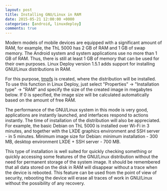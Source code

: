 ```yaml
---
layout: post
title: Installing GNU/Linux in RAM
date: 2015-05-21 12:00:00 +0000
categories: [android, linuxdeploy]
comments: true
---
```


Modern models of mobile devices are equipped with a significant amount of RAM, for example, the ThL 5000 has 2 GB of RAM and 1 GB of swap memory. The Android system and system applications use no more than 1 GB of RAM. Thus, there is still at least 1 GB of memory that can be used for their own purposes. Linux Deploy version 1.5.1 adds support for installing GNU/Linux distributions in RAM.

<!--more-->

For this purpose, [tmpfs](https://en.wikipedia.org/wiki/Tmpfs) is created, where the distribution will be installed. To use this function in Linux Deploy, just select "Properties" -> "Installation type" -> "RAM" and specify the size of the created image in megabytes below. If 0 is specified, the image size will be calculated automatically based on the amount of free RAM.

The performance of the GNU/Linux system in this mode is very good, applications are instantly launched, and interfaces respond to actions instantly. The time of installation of the distribution will also be appreciated. For example, the basic Debian on ThL 5000 is installed over Wi-Fi in 3 minutes, and together with the LXDE graphics environment and SSH server - in 5 minutes. Minimum image size for Debian: minimum installation - 300 MB, desktop environment LXDE + SSH server - 700 MB.

This type of installation is well suited for quickly checking something or quickly accessing some features of the GNU/Linux distribution without the need for permanent storage of the system image. It should be remembered that all data stored on the disk in RAM will disappear without a trace when the device is rebooted. This feature can be used from the point of view of security, rebooting the device will erase all traces of work in GNU/Linux without the possibility of any recovery.
